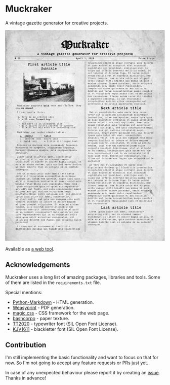 # Muckraker
A vintage gazette generator for creative projects.

![Issue sample](./media/issue.jpg)

Available as [a web tool](http://muckraker.kmiziz.xyz).

## Acknowledgements
Muckraker uses a long list of amazing packages, libraries and tools.
Some of them are listed in the `requirements.txt` file.

Special mentions:
- [Python-Markdown](https://github.com/Python-Markdown/markdown) - HTML generation.
- [Weasyprint](https://github.com/Kozea/WeasyPrint) - PDF generation.
- [magic.css](https://css.winterveil.net/) - CSS framework for the web page.
- [bashcorpo](https://www.deviantart.com/bashcorpo) - paper texture.
- [TT2020](https://copypaste.wtf/TT2020/docs/) - typewriter font (SIL Open Font License).
- [KJV1611](https://github.com/ctrlcctrlv/kjv1611) - blackletter font (SIL Open Font License).

## Contribution
I'm still implementing the basic functionality and want to focus on that for now.
So I'm not going to accept any feature requests or PRs just yet.

In case of any unexpected behaviour please report it by creating an
[issue](https://github.com/kompoth/muckraker/issues). Thanks in advance!
